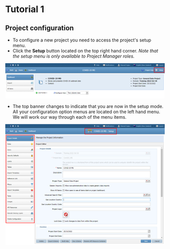 # Tutorial 1

## Project configuration

* To configure a new project you need to access the project's setup menu. 
* Click the **Setup** button located on the top right hand corner. *Note that the setup menu is only available to Project Manager roles.*

![New Project](assets/Config_Project_Setup.png)

* The top banner changes to indicate that you are now in the setup mode. All your configuration option menus are located on the left hand menu. We will work our way through each of the menu items.

![New Project](assets/Config_Project_Setup_Menus.png)